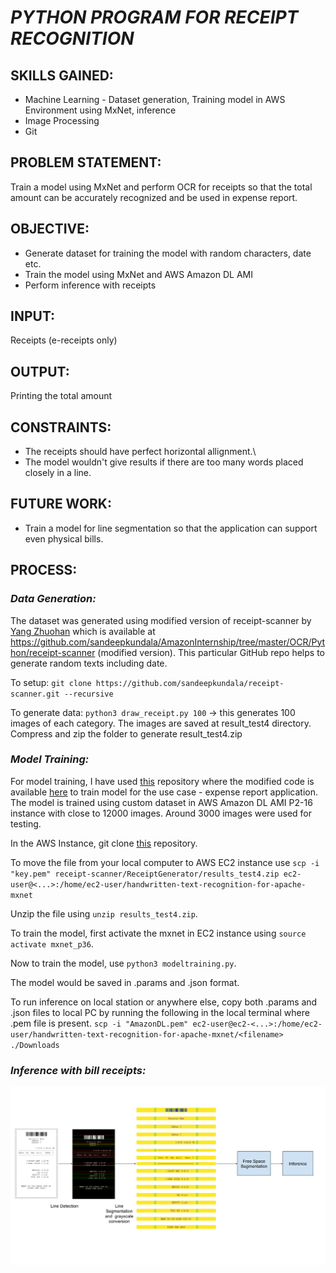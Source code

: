 # ***PYTHON PROGRAM FOR RECEIPT RECOGNITION***

## **SKILLS GAINED:**

* Machine Learning - Dataset generation, Training model in AWS Environment using MxNet, inference
* Image Processing
* Git

## **PROBLEM STATEMENT:**

Train a model using MxNet and perform OCR for receipts so that the total amount can be accurately recognized and be used in expense report.

## **OBJECTIVE:**
* Generate dataset for training the model with random characters, date etc.
* Train the model using MxNet and AWS Amazon DL AMI
* Perform inference with receipts

## **INPUT:**
Receipts (e-receipts only)

## **OUTPUT:**
Printing the total amount

## **CONSTRAINTS:**
* The receipts should have perfect horizontal allignment.\
* The model wouldn't give results if there are too many words placed closely in a line.

## **FUTURE WORK:**
* Train a model for line segmentation so that the application can support even physical bills.

## **PROCESS:**

### *Data Generation:*
The dataset was generated using modified version of receipt-scanner by [Yang Zhuohan](https://github.com/billstark) which is available at https://github.com/sandeepkundala/AmazonInternship/tree/master/OCR/Python/receipt-scanner (modified version). This particular GitHub repo helps to generate random texts including date.

To setup: `git clone https://github.com/sandeepkundala/receipt-scanner.git --recursive`

To generate data: `python3 draw_receipt.py 100` -> this generates 100 images of each category. The images are saved at result_test4 directory. Compress and zip the folder to generate result_test4.zip

### *Model Training:*
For model training, I have used [this](https://github.com/awslabs/handwritten-text-recognition-for-apache-mxnet.git) repository where the modified code is available [here](https://github.com/sandeepkundala/AmazonInternship/tree/master/OCR/Python/Text-recognition-for-apache-mxnet/blob/master/3b_text_recon.ipynb) to train model for the use case - expense report application. The model is trained using custom dataset in AWS Amazon DL AMI P2-16 instance with close to 12000 images. Around 3000 images were used for testing.

In the AWS Instance, git clone [this](https://github.com/sandeepkundala/AmazonInternship/tree/master/OCR/Python/Text-recognition-for-apache-mxnet.git) repository.

To move the file from your local computer to AWS EC2 instance use `scp -i "key.pem" receipt-scanner/ReceiptGenerator/results_test4.zip ec2-user@<...>:/home/ec2-user/handwritten-text-recognition-for-apache-mxnet`

Unzip the file using `unzip results_test4.zip`.

To train the model, first activate the mxnet in EC2 instance using `source activate mxnet_p36`.

Now to train the model, use `python3 modeltraining.py`.

The model would be saved in .params and .json format.

To run inference on local station or anywhere else, copy both .params and .json files to local PC by running the following in the local terminal where .pem file is present.
`scp -i "AmazonDL.pem" ec2-user@ec2-<...>:/home/ec2-user/handwritten-text-recognition-for-apache-mxnet/<filename> ./Downloads`

### *Inference with bill receipts:*

![](https://github.com/sandeepkundala/AmazonInternship/blob/master/OCR/Python/amazon_internship_fig_1.png)

